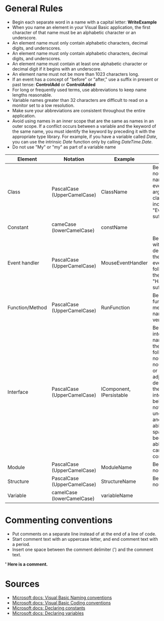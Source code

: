 # General Rules

* Begin each separate word in a name with a capital letter: **WriteExample**
* When you name an element in your Visual Basic application, the first character of that name must be an alphabetic character or an underscore. 
* An element name must only contain alphabetic characters, decimal digits, and underscores.  
* An element name must only contain alphabetic characters, decimal digits, and underscores.
* An element name must contain at least one alphabetic character or decimal digit if it begins with an underscore.
* An element name must not be more than 1023 characters long.
* If an event has a concept of "before" or "after," use a suffix in present or past tense: **ControlAdd** or **ControlAdded**
* For long or frequently used terms, use abbreviations to keep name lengths reasonable.
* Variable names greater than 32 characters are difficult to read on a monitor set to a low resolution.
* Make sure your abbreviations are consistent throughout the entire application.
* Avoid using names in an inner scope that are the same as names in an outer scope. If a conflict occurs between a variable and the keyword of the same name, you must identify the keyword by preceding it with the appropriate type library. For example, if you have a variable called *Date*, you can use the intrinsic *Date* function only by calling *DateTime.Date*.
* Do not use "My" or "my" as part of a variable name

| Element         | Notation                    | Example                  | Notes                                                                                  |
|-----------------|-----------------------------|--------------------------|----------------------------------------------------------------------------------------|
| Class           | PascalCase (UpperCamelCase) | ClassName                | Begin with a noun. In names of event argument classes, include the "EventArgs" suffix. |
| Constant        | cameCase (lowerCamelCase)   | constName                |                                                                                        |
| Event handler   | PascalCase (UpperCamelCase) | MouseEventHandler        | Begin names with a noun describing the type of event followed by the "Handler" suffix. |
| Function/Method | PascalCase (UpperCamelCase) | RunFunction              | Begin function and method names with a verb.                                           |
| Interface       | PascalCase (UpperCamelCase) | IComponent, IPersistable | Begin interface names with the prefix "I", followed by a noun or a noun phrase, or with an adjective describing the interface's behavior. Do not use the underscore, and use abbreviations sparingly because abbreviations can cause confusion. |
| Module          | PascalCase (UpperCamelCase) | ModuleName               | Begin with a noun.                                                                     |
| Structure       | PascalCase (UpperCamelCase) | StructureName            | Begin with a noun.                                                                     |
| Variable        | camelCase (lowerCamelCase)  | variableName             |                                                                                        |


# Commenting conventions

* Put comments on a separate line instead of at the end of a line of code.  
* Start comment text with an uppercase letter, and end comment text with a period.  
* Insert one space between the comment delimiter (') and the comment text.  

**' Here is a comment.**


# Sources

* [Microsoft docs: Visual Basic Naming conventions](https://docs.microsoft.com/en-us/dotnet/visual-basic/programming-guide/program-structure/naming-conventions)
* [Microsoft docs: Visual Basic Coding conventions](https://docs.microsoft.com/en-us/dotnet/visual-basic/programming-guide/program-structure/coding-conventions)
* [Microsoft docs: Declaring constants](https://docs.microsoft.com/en-us/office/vba/language/concepts/getting-started/declaring-constants)
* [Microsoft docs: Declaring variables](https://docs.microsoft.com/en-us/office/vba/language/concepts/getting-started/declaring-variables)
